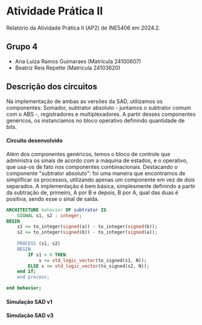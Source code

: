 # Atividade Prática II

Relatório da Atividade Prática II (AP2) de INE5406 em 2024.2. 

## Grupo 4

- Ana Luiza Ramos Guimaraes (Matrícula 24100607)
- Beatriz Reis Repette (Matrícula 24103620)

## Descrição dos circuitos

Na implementação de ambas as versões da SAD, utilizamos os componentes: Somador, subtrator absoluto - juntamos o subtrator comum com o ABS -, registradores e multiplexadores. A partir desses componentes genéricos, os instanciamos no bloco operativo definindo quantidade de bits.

#### Circuito desenvolvido

Além dos componentes genéricos, temos o bloco de controle que administra os sinais de acordo com a máquina de estados, e o operativo, que usa-os de fato nos componentes combinacionais.
Destacando o componente "subtrator absoluto": foi uma maneira que encontramos de simplificar os processos, utilizando apenas um componente em vez de dois separados. A implementação é bem básica, simplesmente definindo a partir da subtração de, primeiro, A por B e depois, B por A, qual das duas é positiva, sendo esse o sinal de saída.

```vhdl
ARCHITECTURE behavior OF subtrator IS
	SIGNAL s1, s2 : integer;
BEGIN
	s1 <= to_integer(signed(a)) - to_integer(signed(b));
	s2 <= to_integer(signed(b)) - to_integer(signed(a));
	
	PROCESS (s1, s2)
	BEGIN
		IF s1 > 0 THEN
			s <= std_logic_vector(to_signed(s1, N));
		ELSE s <= std_logic_vector(to_signed(s2, N));
	end if;
	end process;

end behavior;
```

#### Simulação SAD v1



#### Simulação SAD v3

